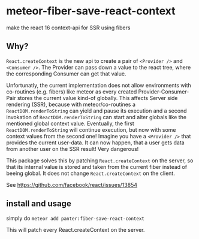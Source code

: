 # meteor-fiber-save-react-context

make the react 16 context-api for SSR using fibers

## Why?

`React.createContext` is the new api to create a pair of `<Provider />` and `<Consumer />`. The Provider can pass down a value to the react tree, where the corresponding Consumer can get that value. 

Unfortunatly, the current implementation does not allow environments with co-routines (e.g. fibers) like meteor as every created Provider-Consumer-Pair stores the current value kind-of globally. This affects Server side rendering (SSR), because with meteor/co-routines a `ReactDOM.renderToString` can yield and pause its execution and a second invokation of `ReactDOM.renderToString` can start and alter globals like the mentioned global context value. Eventually, the first `ReactDOM.renderToString` will continue execution, but now with some context values from the second one! Imagine you have a `<Provider />` that provides the current user-data. It can now happen, that a user gets data from another user on the SSR result! Very dangerous!

This package solves this by patching `React.createContext` on the server, so that its internal value is stored and taken from the current fiber instead of beeing global. It does not change `React.createContext` on the client.

See https://github.com/facebook/react/issues/13854

## install and usage

simply do `meteor add panter:fiber-save-react-context`

This will patch every React.createContext on the server.



